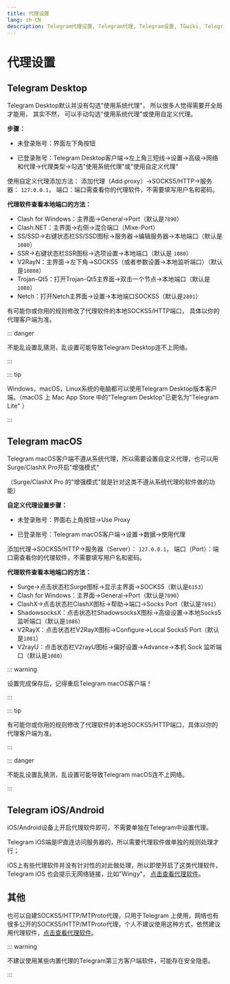 ```yaml
---
title: 代理设置
lang: zh-CN
description: Telegram代理设置, Telegram代理, Telegram设置, TGwiki, Telegram知识库
---
```


# 代理设置

## Telegram Desktop

Telegram Desktop默认并没有勾选"使用系统代理"， 所以很多人觉得需要开全局才能用，  其实不然， 可以手动勾选"使用系统代理"或使用自定义代理。

**步骤：**

- 未登录账号：界面左下角按钮

- 已登录账号：Telegram Desktop客户端->左上角三短线->设置->高级->网络和代理->代理类型->勾选"使用系统代理"或"使用自定义代理"

使用自定义代理添加方法： 添加代理（Add proxy）->SOCKS5/HTTP->服务器： ```127.0.0.1```， 端口：端口需查看你的代理软件，不需要填写用户名和密码。

**代理软件查看本地端口的方法：**

- Clash for Windows：主界面->General->Port（默认是```7890```）
- Clash.NET：主界面->右侧->混合端口（Mixe-Port）
- SS/SSD->右键状态栏SS/SSD图标->服务器->编辑服务器->本地端口（默认是```1080```）
- SSR->右键状态栏SSR图标->选项设置->本地端口（默认是 ```1080```）
- V2RayN：主界面->左下角->SOCKS5（或者参数设置->本地监听端口）（默认是```10808```）
- Trojan-Qt5：打开Trojan-Qt5主界面->双击一个节点->本地端口（默认是```1080```）
- Netch：打开Netch主界面->设置->本地端口SOCKS5（默认是```2801```）

有可能你或你用的规则修改了代理软件的本地SOCKS5/HTTP端口， 具体以你的代理客户端为准。

::: danger

不能乱设置乱猜测，乱设置可能导致Telegram Desktop连不上网络。

:::

::: tip

Windows，macOS，Linux系统的电脑都可以使用Telegram Desktop版本客户端。（macOS 上 Mac App Store 中的"Telegram Desktop"已更名为"Telegram Lite" ）

:::

## Telegram macOS

Telegram macOS客户端不遵从系统代理，所以需要设置自定义代理，也可以用Surge/ClashX Pro开启"增强模式"

（Surge/ClashX Pro 的"增强模式"就是针对这类不遵从系统代理的软件做的功能）

**自定义代理设置步骤：** 

- 未登录账号：界面右上角按钮->Use Proxy

- 已登录账号：Telegram macOS客户端->设置->数据->使用代理

添加代理->SOCKS5/HTTP->服务器（Server）： ```127.0.0.1```， 端口（Port）：端口需查看你的代理软件，不需要填写用户名和密码。

**代理软件查看本地端口的方法：**

- Surge->点击状态栏Surge图标->显示主界面->SOCKS5（默认是```6153```）
- Clash for Windows：主界面->General->Port（默认是```7890```）
- ClashX->点击状态栏ClashX图标->帮助->端口->Socks Port（默认是```7891```）
- ShadowsocksX：点击状态栏ShadowsocksX图标->高级设置->本地Socks5监听端口（默认是```1086```）
- V2RayX：点击状态栏V2RayX图标->Configure->Local Socks5 Port（默认是```1081```）
- V2rayU：点击状态栏V2rayU图标->偏好设置->Advance->本机 Sock 监听端口（默认是```1080```）

::: warning

设置完成保存后，记得重启Telegram macOS客户端！

:::

::: tip

有可能你或你用的规则修改了代理软件的本地SOCKS5/HTTP端口，具体以你的代理客户端为准。

:::

::: danger

不能乱设置乱猜测，乱设置可能导致Telegram macOS连不上网络。

:::

## Telegram iOS/Android

iOS/Android设备上开启代理软件即可，不需要单独在Telegram中设置代理。

Telegram iOS端是IP直连访问服务器的，所以需要代理软件做单独的规则处理才行；

iOS上有些代理软件并没有针对性的对此做处理，所以即使开启了这类代理软件，Telegram iOS 也会提示无网络链接，比如"Wingy"， [点击查看代理软件](https://congcong0806.github.io/2018/04/20/SS)。

## 其他

也可以自建SOCKS5/HTTP/MTProto代理，只用于Telegram 上使用，网络也有很多公开的SOCKS5/HTTP/MTProto代理，个人不建议使用这种方式，依然建议用代理软件，[点击查看代理软件](https://congcong0806.github.io/2018/04/20/SS)。

::: warning

不建议使用某些内置代理的Telegram第三方客户端软件，可能存在安全隐患。

:::